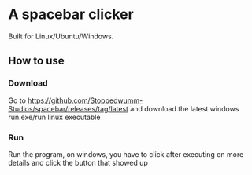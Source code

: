 # A spacebar clicker
Built for Linux/Ubuntu/Windows.

## How to use
### Download
Go to <https://github.com/Stoppedwumm-Studios/spacebar/releases/tag/latest> and download the latest windows run.exe/run linux executable

### Run
Run the program, on windows, you have to click after executing on more details and click the button that showed up
